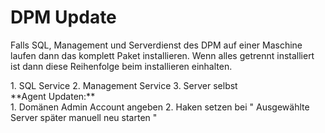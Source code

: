 # DPM Update

Falls SQL, Management und Serverdienst des DPM auf einer Maschine laufen dann das komplett Paket installieren. Wenn alles getrennt installiert ist dann diese Reihenfolge beim installieren einhalten.

<div class="vector-body" id="bkmrk-sql-service-manageme"><div class="mw-body-content mw-content-ltr" dir="ltr" lang="de"><div class="mw-parser-output">1. SQL Service
2. Management Service
3. Server selbst

</div></div></div>  
**Agent Updaten:**

<div class="vector-body" id="bkmrk-dom%C3%A4nen-admin-accoun"><div class="mw-body-content mw-content-ltr" dir="ltr" id="bkmrk-dom%C3%A4nen-admin-accoun-1" lang="de"><div class="mw-parser-output">1. Domänen Admin Account angeben
2. Haken setzen bei " Ausgewählte Server später manuell neu starten "

</div></div></div>